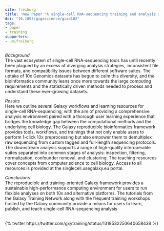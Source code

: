 ```yaml
---
site: freiburg
title: 'New Paper "A single-cell RNA-sequencing training and analysis suite using the Galaxy framework"'
doi: "10.1093/gigascience/giaa102"
tags:
- paper
- training
supporters:
- unifreiburg
---
```


_Background_  
The vast ecosystem of single-cell RNA-sequencing tools has until recently been plagued by an excess of diverging analysis strategies, inconsistent file formats, and compatibility issues between different software suites. The uptake of 10x Genomics datasets has begun to calm this diversity, and the bioinformatics community leans once more towards the large computing requirements and the statistically driven methods needed to process and understand these ever-growing datasets.

_Results_  
Here we outline several Galaxy workflows and learning resources for single-cell RNA-sequencing, with the aim of providing a comprehensive analysis environment paired with a thorough user learning experience that bridges the knowledge gap between the computational methods and the underlying cell biology. The Galaxy reproducible bioinformatics framework provides tools, workflows, and trainings that not only enable users to perform 1-click 10x preprocessing but also empower them to demultiplex raw sequencing from custom tagged and full-length sequencing protocols. The downstream analysis supports a range of high-quality interoperable suites separated into common stages of analysis: inspection, filtering, normalization, confounder removal, and clustering. The teaching resources cover concepts from computer science to cell biology. Access to all resources is provided at the singlecell.usegalaxy.eu portal.

_Conclusions_  
The reproducible and training-oriented Galaxy framework provides a sustainable high-performance computing environment for users to run flexible analyses on both 10x and alternative platforms. The tutorials from the Galaxy Training Network along with the frequent training workshops hosted by the Galaxy community provide a means for users to learn, publish, and teach single-cell RNA-sequencing analysis.

<br>
{% twitter https://twitter.com/gxytraining/status/1318532250640658438 %}

